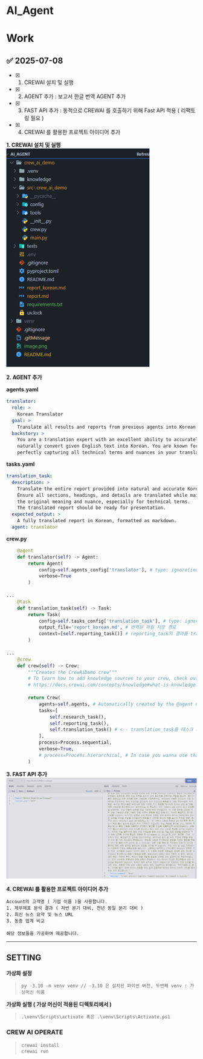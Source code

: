 # AI_Agent

# Work
## ✅ 2025-07-08

- [X] 1. CREWAI 설치 및 실행
- [X] 2. AGENT 추가 : 보고서 한글 번역 AGENT 추가 
- [X] 3. FAST API 추가 : 동적으로 CREWAI 를 호출하기 위해 Fast API 적용 ( 리팩토링 필요 )
- [X] 4. CREWAI 를 활용한 프로젝트 아이디어 추가 

**1. CREWAI 설치 및 실행**
![alt text](image-1.png)

**2. AGENT 추가**

**agents.yaml**
```yaml
translator:
  role: >
    Korean Translator
  goal: >
    Translate all results and reports from previous agents into Korean.
  backstory: >
    You are a translation expert with an excellent ability to accurately and
    naturally convert given English text into Korean. You are known for
    perfectly capturing all technical terms and nuances in your translations.
```

**tasks.yaml**
```yaml
translation_task:
  description: >
    Translate the entire report provided into natural and accurate Korean.
    Ensure all sections, headings, and details are translated while maintaining
    the original meaning and nuance, especially for technical terms.
    The translated report should be ready for presentation.
  expected_output: >
    A fully translated report in Korean, formatted as markdown.
  agent: translator 
```

**crew.py**
```python
    @agent
    def translator(self) -> Agent:
        return Agent(
            config=self.agents_config['translator'], # type: ignore[index]
            verbose=True
        )

...
    @task
    def translation_task(self) -> Task:
        return Task(
            config=self.tasks_config['translation_task'], # type: ignore[index]
            output_file='report_korean.md', # 번역된 파일 저장 경로
            context=[self.reporting_task()] # reporting_task의 결과를 translation_task의 컨텍스트로 전달
        )

...
    @crew
    def crew(self) -> Crew:
        """Creates the CrewAiDemo crew"""
        # To learn how to add knowledge sources to your crew, check out the documentation:
        # https://docs.crewai.com/concepts/knowledge#what-is-knowledge

        return Crew(
            agents=self.agents, # Automatically created by the @agent decorator
            tasks=[
                self.research_task(),
                self.reporting_task(),
                self.translation_task() # <-- translation_task를 태스크 파이프라인에 추가
            ],
            process=Process.sequential,
            verbose=True,
            # process=Process.hierarchical, # In case you wanna use that instead https://docs.crewai.com/how-to/Hierarchical/
        )


```

**3. FAST API 추가**
![alt text](image.png)

**4. CREWAI 를 활용한 프로젝트 아이디어 추가**
```
Account의 고객명 ( 기업 이름 )을 사용합니다.
1. 제무제표 분석 결과 ( 저번 분기 대비, 전년 동일 분기 대비 ) 
2. 최신 뉴스 요약 및 뉴스 URL 
3. 동종 업계 비교  

해당 정보들을 가공하여 제공합니다.
```





***

## SETTING 

**가상화 설정**   
> ```
> py -3.10 -m venv venv // -3.10 은 설치된 파이썬 버전, 두번째 venv : 가상머신 이름
> ```



**가상화 실행 ( 가상 머신이 적용된 디렉토리에서 )**
>```
>.\venv\Scripts\activate 혹은 .\venv\Scripts\Activate.ps1
>```



### CREW AI OPERATE
>```
>crewai install
>crewai run
>```

